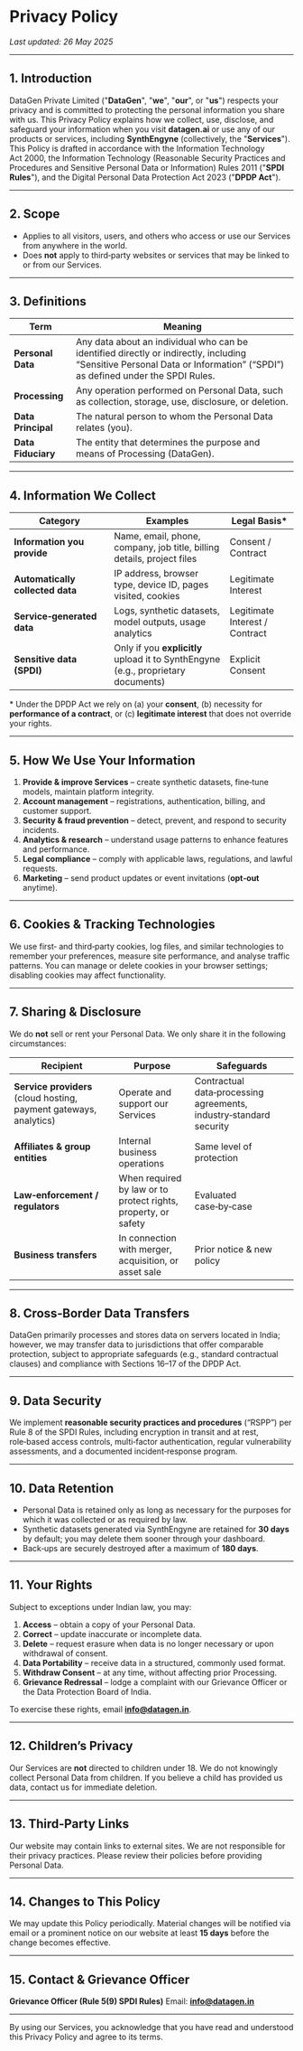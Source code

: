 # **Privacy Policy**

*Last updated: 26 May 2025*

---

## 1. Introduction

DataGen Private Limited ("**DataGen**", "**we**", "**our**", or "**us**") respects your privacy and is committed to protecting the personal information you share with us.  This Privacy Policy explains how we collect, use, disclose, and safeguard your information when you visit **datagen.ai** or use any of our products or services, including **SynthEngyne** (collectively, the "**Services**").
This Policy is drafted in accordance with the Information Technology Act 2000, the Information Technology (Reasonable Security Practices and Procedures and Sensitive Personal Data or Information) Rules 2011 ("**SPDI Rules**"), and the Digital Personal Data Protection Act 2023 ("**DPDP Act**").

---

## 2. Scope

* Applies to all visitors, users, and others who access or use our Services from anywhere in the world.
* Does **not** apply to third‑party websites or services that may be linked to or from our Services.

---

## 3. Definitions

| Term               | Meaning                                                                                                                                                                 |
| ------------------ | ----------------------------------------------------------------------------------------------------------------------------------------------------------------------- |
| **Personal Data**  | Any data about an individual who can be identified directly or indirectly, including “Sensitive Personal Data or Information” (“SPDI”) as defined under the SPDI Rules. |
| **Processing**     | Any operation performed on Personal Data, such as collection, storage, use, disclosure, or deletion.                                                                    |
| **Data Principal** | The natural person to whom the Personal Data relates (you).                                                                                                             |
| **Data Fiduciary** | The entity that determines the purpose and means of Processing (DataGen).                                                                                               |

---

## 4. Information We Collect

| Category                         | Examples                                                                          | Legal Basis\*                  |
| -------------------------------- | --------------------------------------------------------------------------------- | ------------------------------ |
| **Information you provide**      | Name, email, phone, company, job title, billing details, project files            | Consent / Contract             |
| **Automatically collected data** | IP address, browser type, device ID, pages visited, cookies                       | Legitimate Interest            |
| **Service‑generated data**       | Logs, synthetic datasets, model outputs, usage analytics                          | Legitimate Interest / Contract |
| **Sensitive data (SPDI)**        | Only if you **explicitly** upload it to SynthEngyne (e.g., proprietary documents) | Explicit Consent               |

\* Under the DPDP Act we rely on (a) your **consent**, (b) necessity for **performance of a contract**, or (c) **legitimate interest** that does not override your rights.

---

## 5. How We Use Your Information

1. **Provide & improve Services** – create synthetic datasets, fine‑tune models, maintain platform integrity.
2. **Account management** – registrations, authentication, billing, and customer support.
3. **Security & fraud prevention** – detect, prevent, and respond to security incidents.
4. **Analytics & research** – understand usage patterns to enhance features and performance.
5. **Legal compliance** – comply with applicable laws, regulations, and lawful requests.
6. **Marketing** – send product updates or event invitations (**opt‑out** anytime).

---

## 6. Cookies & Tracking Technologies

We use first‑ and third‑party cookies, log files, and similar technologies to remember your preferences, measure site performance, and analyse traffic patterns. You can manage or delete cookies in your browser settings; disabling cookies may affect functionality.

---

## 7. Sharing & Disclosure

We do **not** sell or rent your Personal Data. We only share it in the following circumstances:

| Recipient                                                          | Purpose                                                        | Safeguards                                                         |
| ------------------------------------------------------------------ | -------------------------------------------------------------- | ------------------------------------------------------------------ |
| **Service providers** (cloud hosting, payment gateways, analytics) | Operate and support our Services                               | Contractual data‑processing agreements, industry‑standard security |
| **Affiliates & group entities**                                    | Internal business operations                                   | Same level of protection                                           |
| **Law‑enforcement / regulators**                                   | When required by law or to protect rights, property, or safety | Evaluated case‑by‑case                                             |
| **Business transfers**                                             | In connection with merger, acquisition, or asset sale          | Prior notice & new policy                                          |

---

## 8. Cross‑Border Data Transfers

DataGen primarily processes and stores data on servers located in India; however, we may transfer data to jurisdictions that offer comparable protection, subject to appropriate safeguards (e.g., standard contractual clauses) and compliance with Sections 16–17 of the DPDP Act.

---

## 9. Data Security

We implement **reasonable security practices and procedures** (“RSPP”) per Rule 8 of the SPDI Rules, including encryption in transit and at rest, role‑based access controls, multi‑factor authentication, regular vulnerability assessments, and a documented incident‑response program.

---

## 10. Data Retention

* Personal Data is retained only as long as necessary for the purposes for which it was collected or as required by law.
* Synthetic datasets generated via SynthEngyne are retained for **30 days** by default; you may delete them sooner through your dashboard.
* Back‑ups are securely destroyed after a maximum of **180 days**.

---

## 11. Your Rights

Subject to exceptions under Indian law, you may:

1. **Access** – obtain a copy of your Personal Data.
2. **Correct** – update inaccurate or incomplete data.
3. **Delete** – request erasure when data is no longer necessary or upon withdrawal of consent.
4. **Data Portability** – receive data in a structured, commonly used format.
5. **Withdraw Consent** – at any time, without affecting prior Processing.
6. **Grievance Redressal** – lodge a complaint with our Grievance Officer or the Data Protection Board of India.

To exercise these rights, email **[info@datagen.in](mailto:info@datagen.in)**.

---

## 12. Children’s Privacy

Our Services are **not** directed to children under 18. We do not knowingly collect Personal Data from children. If you believe a child has provided us data, contact us for immediate deletion.

---

## 13. Third‑Party Links

Our website may contain links to external sites. We are not responsible for their privacy practices. Please review their policies before providing Personal Data.

---

## 14. Changes to This Policy

We may update this Policy periodically. Material changes will be notified via email or a prominent notice on our website at least **15 days** before the change becomes effective.

---

## 15. Contact & Grievance Officer

**Grievance Officer (Rule 5(9) SPDI Rules)**
Email: **[info@datagen.in](mailto:info@datagen.in)**

---

By using our Services, you acknowledge that you have read and understood this Privacy Policy and agree to its terms.
